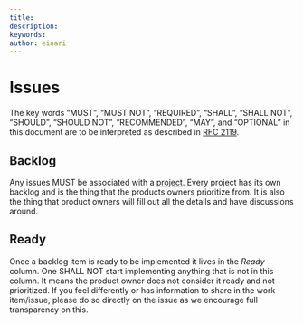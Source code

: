 ```yaml
---
title: 
description: 
keywords: 
author: einari
---
```

# Issues

The key words “MUST”, “MUST NOT”, “REQUIRED”, “SHALL”, “SHALL NOT”, “SHOULD”, “SHOULD NOT”,
“RECOMMENDED”, “MAY”, and “OPTIONAL” in this document are to be interpreted as described in
[RFC 2119](https://tools.ietf.org/html/rfc2119).

## Backlog

Any issues MUST be associated with a [project](../Projects/index.md). Every project has its own
backlog and is the thing that the products owners prioritize from. It is also the thing that product
owners will fill out all the details and have discussions around.

## Ready

Once a backlog item is ready to be implemented it lives in the *Ready* column. One SHALL NOT start
implementing anything that is not in this column. It means the product owner does not consider it
ready and not prioritized. If you feel differently or has information to share in the work item/issue,
please do so directly on the issue as we encourage full transparency on this.